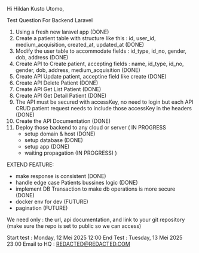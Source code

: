 Hi Hildan Kusto Utomo,

Test Question For Backend Laravel

1. Using a fresh new laravel app (DONE)
2. Create a patient table with structure like this : id, user_id, medium_acquisition, created_at, updated_at (DONE)
3. Modify the user table to accommodate fields : id_type, id_no, gender, dob, address (DONE)
4. Create API to Create patient, accepting fields : name, id_type, id_no, gender, dob, address, medium_acquisition (DONE)
5. Create API Update patient, acceptine field like create  (DONE)
6. Create API Delete Patient (DONE)
7. Create API Get List Patient (DONE)
8. Create API Get Detail Patient (DONE)
9. The API must be secured with accessKey, no need to login but each API CRUD patient request needs to include those accessKey in the headers (DONE)
11. Create the API Documentation (DONE)
10. Deploy those backend to any cloud or server (
    IN PROGRESS
    - setup domain & host (DONE)
    - setup database (DONE)
    - setup app (DONE)
    - waiting propagation (IN PROGRESS)
)

EXTEND FEATURE:
- make response is consistent (DONE)
- handle edge case Patients bussines logic (DONE)
- implement DB Transaction to make db operations is more secure (DONE)
- docker env for dev (FUTURE)
- pagination (FUTURE)

We need only : the url, api documentation, and link to your git repository (make sure the repo is set to public so we can access)

Start test : Monday, 12 Mei 2025 12:00
End Test : Tuesday, 13 Mei 2025 23:00
Email to HQ : REDACTED@REDACTED.COM
